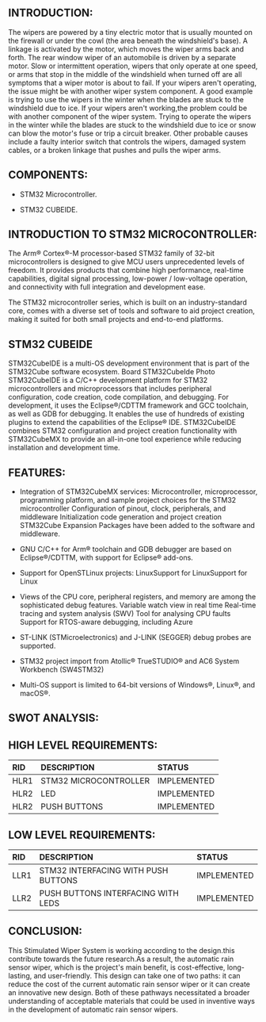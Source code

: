 ## INTRODUCTION:

The wipers are powered by a tiny electric motor that is usually mounted on the firewall or under the cowl (the area beneath the windshield's base). A linkage is activated by the motor, which moves the wiper arms back and forth. The rear window wiper of an automobile is driven by a separate motor. Slow or intermittent operation, wipers that only operate at one speed, or arms that stop in the middle of the windshield when turned off are all symptoms that a wiper motor is about to fail. If your wipers aren't operating, the issue might be with another wiper system component. A good example is trying to use the wipers in the winter when the blades are stuck to the windshield due to ice. If your wipers aren't working,the problem could be with another component of the wiper system. Trying to operate the wipers in the winter while the blades are stuck to the windshield due to ice or snow can blow the motor's fuse or trip a circuit breaker. Other probable causes include a faulty interior switch that controls the wipers, damaged system cables, or a broken linkage that pushes and pulls the wiper arms.

## COMPONENTS:

* STM32 Microcontroller.

* STM32 CUBEIDE.

## INTRODUCTION TO STM32 MICROCONTROLLER:

The Arm® Cortex®-M processor-based STM32 family of 32-bit microcontrollers is designed to give MCU users unprecedented levels of freedom. It provides products that combine high performance, real-time capabilities, digital signal processing, low-power / low-voltage operation, and connectivity with full integration and development ease.

The STM32 microcontroller series, which is built on an industry-standard core, comes with a diverse set of tools and software to aid project creation, making it suited for both small projects and end-to-end platforms.

## STM32 CUBEIDE

STM32CubeIDE is a multi-OS development environment that is part of the STM32Cube software ecosystem. Board STM32CubeIde Photo STM32CubeIDE is a C/C++ development platform for STM32 microcontrollers and microprocessors that includes peripheral configuration, code creation, code compilation, and debugging. For development, it uses the Eclipse®/CDTTM framework and GCC toolchain, as well as GDB for debugging. It enables the use of hundreds of existing plugins to extend the capabilities of the Eclipse® IDE.
STM32CubeIDE combines STM32 configuration and project creation functionality with STM32CubeMX to provide an all-in-one tool experience while reducing installation and development time.

## FEATURES:

* Integration of STM32CubeMX services: Microcontroller, microprocessor, programming platform, and sample project choices for the STM32 microcontroller Configuration of   pinout, clock, peripherals, and middleware Initialization code generation and project creation STM32Cube Expansion Packages have been added to the software and         middleware.

* GNU C/C++ for Arm® toolchain and GDB debugger are based on Eclipse®/CDTTM, with support for Eclipse® add-ons.

* Support for OpenSTLinux projects: LinuxSupport for LinuxSupport for Linux

* Views of the CPU core, peripheral registers, and memory are among the sophisticated debug features. Variable watch view in real time Real-time tracing and system       analysis (SWV) Tool for analysing CPU faults Support for RTOS-aware debugging, including Azure

* ST-LINK (STMicroelectronics) and J-LINK (SEGGER) debug probes are supported.

* STM32 project import from Atollic® TrueSTUDIO® and AC6 System Workbench (SW4STM32)

* Multi-OS support is limited to 64-bit versions of Windows®, Linux®, and macOS®.

## SWOT ANALYSIS:

## HIGH LEVEL REQUIREMENTS:

|RID|DESCRIPTION|STATUS|
|:--|:----------|:-----|
|HLR1|STM32 MICROCONTROLLER|IMPLEMENTED|
|HLR2|LED |IMPLEMENTED|
|HLR2|PUSH BUTTONS|IMPLEMENTED|


## LOW LEVEL REQUIREMENTS:

|RID|DESCRIPTION|STATUS|
|:--|:----------|:-----|
|LLR1|STM32 INTERFACING WITH PUSH BUTTONS|IMPLEMENTED|
|LLR2|PUSH BUTTONS INTERFACING WITH LEDS|IMPLEMENTED|

## CONCLUSION:

This Stimulated Wiper System is working according to the design.this contribute towards the future research.As a result, the automatic rain sensor wiper, which is the project's main benefit, is cost-effective, long-lasting, and user-friendly. This design can take one of two paths: it can reduce the cost of the current automatic rain sensor wiper or it can create an innovative new design. Both of these pathways necessitated a broader understanding of acceptable materials that could be used in inventive ways in the development of automatic rain sensor wipers.
